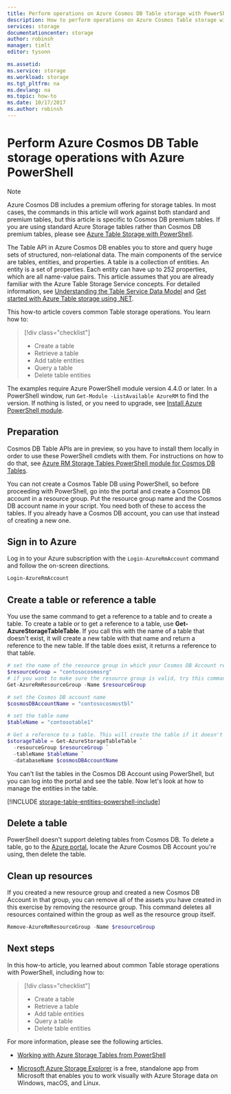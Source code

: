 ```yaml
---
title: Perform operations on Azure Cosmos DB Table storage with PowerShell | Microsoft Docs
description: How to perform operations on Azure Cosmos Table storage with PowerShell
services: storage
documentationcenter: storage
author: robinsh
manager: timlt
editor: tysonn

ms.assetid: 
ms.service: storage
ms.workload: storage
ms.tgt_pltfrm: na
ms.devlang: na
ms.topic: how-to
ms.date: 10/17/2017
ms.author: robinsh
---
```

# Perform Azure Cosmos DB Table storage operations with Azure PowerShell 

>[!NOTE]
> Azure Cosmos DB includes a premium offering for storage tables. In most cases, the commands in this article will work against both standard and premium tables, but this article is specific to Cosmos DB premium tables. If you are using standard Azure Storage tables rather than Cosmos DB premium tables, please see [Azure Table Storage with PowerShell](table-storage-how-to-use-powershell.md).
>

<!-- fix this part robin -->
The Table API in Azure Cosmos DB enables you to store and query huge sets of structured, non-relational data. The main components of the service are tables, entities, and properties. A table is a collection of entities. An entity is a set of properties. Each entity can have up to 252 properties, which are all name-value pairs. This article assumes that you are already familiar with the Azure Table Storage Service concepts. For detailed information, see [Understanding the Table Service Data Model](/rest/api/storageservices/Understanding-the-Table-Service-Data-Model) and [Get started with Azure Table storage using .NET](table-storage-how-to-use-dotnet.md).

This how-to article covers common Table storage operations. You learn how to: 

> [!div class="checklist"]
> * Create a table
> * Retrieve a table
> * Add table entities
> * Query a table
> * Delete table entities

The examples require Azure PowerShell module version 4.4.0 or later. In a PowerShell window, run `Get-Module -ListAvailable AzureRM` to find the version. If nothing is listed, or you need to upgrade, see [Install Azure PowerShell module](/powershell/azure/install-azurerm-ps). 

## Preparation

Cosmos DB Table APIs are in preview, so you have to install them locally in order to use these PowerShell cmdlets with them. For instructions on how to do that, see [Azure RM Storage Tables PowerShell module for Cosmos DB Tables](https://blogs.technet.microsoft.com/paulomarques/2017/05/23/azure-rm-storage-tables-powershell-module-now-includes-support-for-cosmos-db-tables/).

You can not create a Cosmos Table DB using PowerShell, so before proceeding with PowerShell, go into the portal and create a Cosmos DB account in a resource group. Put the resource group name and the Cosmos DB account name in your script. You need both of these to access the tables. If you already have a Cosmos DB account, you can use that instead of creating a new one.

<!-- robin add a reference to a quick start or something if available -->

## Sign in to Azure

Log in to your Azure subscription with the `Login-AzureRmAccount` command and follow the on-screen directions.

```powershell
Login-AzureRmAccount
```

## Create a table or reference a table

You use the same command to get a reference to a table and to create a table. 
To create a table or to get a reference to a table, use **Get-AzureStorageTableTable**. If you call this with the name of a table that doesn't exist, it will create a new table with that name and return a reference to the new table. If the table does exist, it returns a reference to that table.

```powershell
# set the name of the resource group in which your Cosmos DB Account resides.
$resourceGroup = "contosocosmosrg"
# if you want to make sure the resource group is valid, try this command
Get-AzureRmResourceGroup -Name $resourceGroup

# set the Cosmos DB account name 
$cosmosDBAccountName = "contosocosmostbl" 

# set the table name 
$tableName = "contosotable1"

# Get a reference to a table. This will create the table if it doesn't exist.
$storageTable = Get-AzureStorageTableTable `
  -resourceGroup $resourceGroup `
  -tableName $tableName `
  -databaseName $cosmosDBAccountName 
```
<!-- Robin: Paulo changed it to use account name, get exact parameter -->

You can't list the tables in the Cosmos DB Account using PowerShell, but you can log into the portal and see the table. Now let's look at how to manage the entities in the table.

[!INCLUDE [storage-table-entities-powershell-include](../../includes/storage-table-entities-powershell-include.md)]

## Delete a table 

PowerShell doesn't support deleting tables from Cosmos DB. To delete a table, go to the [Azure portal](https://azure.portal.com), locate the Azure Cosmos DB Account you're using, then delete the table. 

## Clean up resources

If you created a new resource group and created a new Cosmos DB Account in that group, you can remove all of the assets you have created in this exercise by removing the resource group. This command deletes all resources contained within the group as well as the resource group itself.

```powershell
Remove-AzureRmResourceGroup -Name $resourceGroup
```

## Next steps

In this how-to article, you learned about common Table storage operations with PowerShell, including how to: 

> [!div class="checklist"]
> * Create a table
> * Retrieve a table
> * Add table entities
> * Query a table
> * Delete table entities

For more information, please see the following articles.

* [Working with Azure Storage Tables from PowerShell](https://blogs.technet.microsoft.com/paulomarques/2017/01/17/working-with-azure-storage-tables-from-powershell/)

* [Microsoft Azure Storage Explorer](../vs-azure-tools-storage-manage-with-storage-explorer.md) is a free, standalone app from Microsoft that enables you to work visually with Azure Storage data on Windows, macOS, and Linux.
